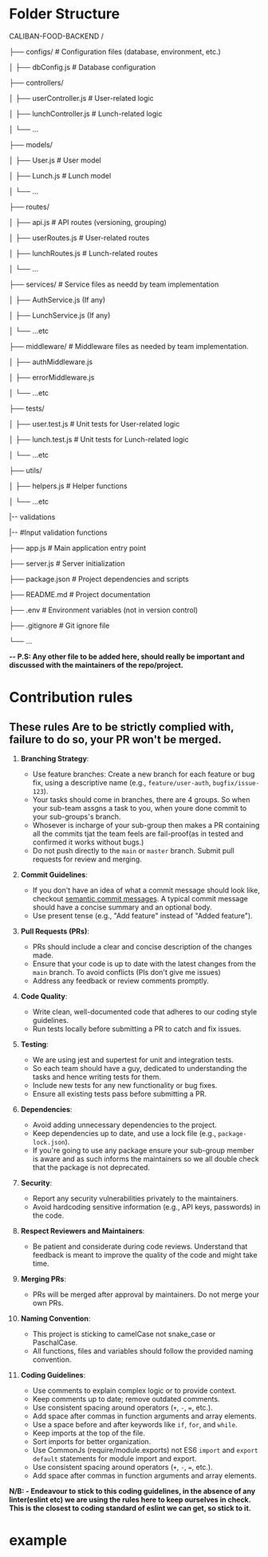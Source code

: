 # Folder Structure

CALIBAN-FOOD-BACKEND /

├── configs/  # Configuration files (database, environment, etc.)

│       ├── dbConfig.js  # Database configuration

├── controllers/

│   ├── userController.js  # User-related logic

│   ├── lunchController.js  # Lunch-related logic

│   └── ...

├── models/

│   ├── User.js            # User model

│   ├── Lunch.js           # Lunch model

│   └── ...

├── routes/

│   ├── api.js             # API routes (versioning, grouping)

│   ├── userRoutes.js       # User-related routes

│   ├── lunchRoutes.js      # Lunch-related routes

│   └── ...

├── services/               # Service files as needd by team implementation

│   ├── AuthService.js (If any)

│   ├── LunchService.js  (If any)  

│   └── ...etc

├── middleware/             # Middleware files as needed by team implementation.

│   ├── authMiddleware.js  

│   ├── errorMiddleware.js  

│   └── ...etc

├── tests/

│   ├── user.test.js        # Unit tests for User-related logic

│   ├── lunch.test.js       # Unit tests for Lunch-related logic

│   └── ...etc

├── utils/

│   ├── helpers.js          # Helper functions

│   └── ...etc

|-- validations     

 |-- #Input validation functions

├── app.js                  # Main application entry point

├── server.js               # Server initialization

├── package.json            # Project dependencies and scripts

├── README.md               # Project documentation

├── .env                    # Environment variables (not in version control)

├── .gitignore              # Git ignore file

└── ...

**-- P.S: Any other file to be added here, should really be important and discussed with the maintainers of the repo/project.**

# Contribution rules

## These rules Are to be strictly complied with, failure to do so, your PR won't be merged.
1. **Branching Strategy**:
   - Use feature branches: Create a new branch for each feature or bug fix, using a descriptive name (e.g., `feature/user-auth`, `bugfix/issue-123`).
   - Your tasks should come in branches, there are 4 groups. So when your sub-team assgns a task to you, when youre done commit to your sub-groups's branch.
   - Whosever is incharge of your sub-group then makes a PR containing all the commits tjat the team feels are fail-proof(as in tested and confirmed it works without bugs.)
   - Do not push directly to the `main` or `master` branch. Submit pull requests for review and merging.

2. **Commit Guidelines**:
   - If you don't have an idea of what a commit message should look like, checkout [semantic commit messages](https://www.conventionalcommits.org/en/v1.0.0/). A typical commit message should have a concise summary and an optional body.
   - Use present tense (e.g., "Add feature" instead of "Added feature").

3. **Pull Requests (PRs)**:
   - PRs should include a clear and concise description of the changes made.
   - Ensure that your code is up to date with the latest changes from the `main` branch. To avoid conflicts (Pls don't give me issues)
   - Address any feedback or review comments promptly.

4. **Code Quality**:
   - Write clean, well-documented code that adheres to our coding style guidelines.
   - Run tests locally before submitting a PR to catch and fix issues.

5. **Testing**:
   - We are using jest and supertest for unit and integration tests.
   - So each team should have a guy, dedicated to understanding the tasks and hence writing tests for them.
   - Include new tests for any new functionality or bug fixes.
   - Ensure all existing tests pass before submitting a PR.

6. **Dependencies**:
   - Avoid adding unnecessary dependencies to the project.
   - Keep dependencies up to date, and use a lock file (e.g., `package-lock.json`).
   - If you're going to use any package ensure your sub-group member is aware and as such informs the maintainers so we all double check that the package is   not deprecated.

7. **Security**:
   - Report any security vulnerabilities privately to the maintainers.
   - Avoid hardcoding sensitive information (e.g., API keys, passwords) in the code.

8. **Respect Reviewers and Maintainers**:
    - Be patient and considerate during code reviews. Understand that feedback is meant to improve the quality of the code and might take time.

9. **Merging PRs**:
    - PRs will be merged after approval by maintainers. Do not merge your own PRs.

10. **Naming Convention**:
    - This project is sticking to camelCase not snake_case or PaschalCase.
    - All functions, files and variables should follow the provided naming convention.

11. **Coding Guidelines**:
    - Use comments to explain complex logic or to provide context.
    - Keep comments up to date; remove outdated comments.
    - Use consistent spacing around operators (`+`, `-`, `=`, etc.).
    - Add space after commas in function arguments and array elements.
    - Use a space before and after keywords like `if`, `for`, and `while`.
    - Keep imports at the top of the file.
    - Sort imports for better organization.
    - Use CommonJs (require/module.exports) not ES6 `import` and `export default` statements for module import and export.
    - Use consistent spacing around operators (`+`, `-`, `=`, etc.).
    - Add space after commas in function arguments and array elements.

**N/B: - Endeavour to stick to this coding guidelines, in the absence of any linter(eslint etc) we are using the rules here to keep ourselves in check. This is the closest to coding standard of eslint we can get, so stick to it.**
# example
